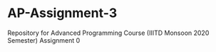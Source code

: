 # AP-Assignment-3
Repository for Advanced Programming Course (IIITD Monsoon 2020 Semester) Assignment 0
